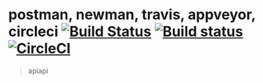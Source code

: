 # postman, newman, travis, appveyor, circleci  [![Build Status](https://travis-ci.org/depapp/apiapi.svg?branch=master)](https://travis-ci.org/depapp/apiapi)  [![Build status](https://ci.appveyor.com/api/projects/status/71oicumim47523sy?svg=true)](https://ci.appveyor.com/project/depapp/apiapi)  [![CircleCI](https://circleci.com/gh/depapp/apiapi.svg?style=svg)](https://circleci.com/gh/depapp/apiapi)
> apiapi
